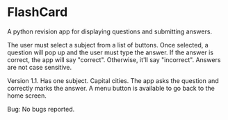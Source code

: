 # FlashCard
A python revision app for displaying questions and submitting answers.

The user must select a subject from a list of buttons. Once selected, a question will pop up and the user must type the answer.
If the answer is correct, the app will say "correct". Otherwise, it'll say "incorrect".
Answers are not case sensitive.


Version 1.1. Has one subject. Capital cities. The app asks the question and correctly marks the answer.
A menu button is available to go back to the home screen.

Bug: No bugs reported.
